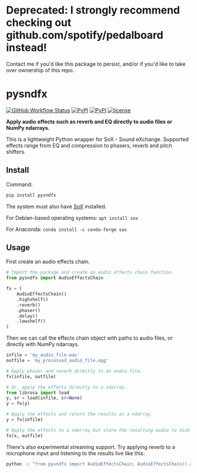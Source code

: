 # Deprecated: I strongly recommend checking out github.com/spotify/pedalboard instead!
Contact me if you'd like this package to persist, and/or if you'd like to take over ownership of this repo.

# pysndfx
[![GitHub Workflow Status](https://img.shields.io/github/workflow/status/carlthome/python-audio-effects/Test%20Python%20Package)](https://github.com/carlthome/python-audio-effects/actions?query=workflow%3A%22Test+Python+Package%22) [![PyPI](https://img.shields.io/pypi/v/pysndfx.svg)](https://pypi.python.org/pypi/pysndfx) [![PyPI](https://img.shields.io/pypi/pyversions/pysndfx.svg)](http://py3readiness.org/) [![license](https://img.shields.io/github/license/mashape/apistatus.svg)](LICENSE)

**Apply audio effects such as reverb and EQ directly to audio files or NumPy ndarrays.**

This is a lightweight Python wrapper for SoX - Sound eXchange. Supported effects range from EQ and compression to phasers, reverb and pitch shifters.

## Install
Command:
```sh
pip install pysndfx
```
The system must also have [SoX](http://sox.sourceforge.net/) installed.

For Debian-based operating systems: `apt install sox`

For Anaconda: `conda install -c conda-forge sox`

## Usage
First create an audio effects chain.
```python
# Import the package and create an audio effects chain function.
from pysndfx import AudioEffectsChain

fx = (
    AudioEffectsChain()
    .highshelf()
    .reverb()
    .phaser()
    .delay()
    .lowshelf()
)
```
Then we can call the effects chain object with paths to audio files, or directly with NumPy ndarrays.
```python
infile = 'my_audio_file.wav'
outfile = 'my_processed_audio_file.ogg'

# Apply phaser and reverb directly to an audio file.
fx(infile, outfile)

# Or, apply the effects directly to a ndarray.
from librosa import load
y, sr = load(infile, sr=None)
y = fx(y)

# Apply the effects and return the results as a ndarray.
y = fx(infile)

# Apply the effects to a ndarray but store the resulting audio to disk.
fx(x, outfile)
```
There's also experimental streaming support. Try applying reverb to a microphone input and listening to the results live like this:
```sh
python -c "from pysndfx import AudioEffectsChain; AudioEffectsChain().reverb()(None, None)"
```
